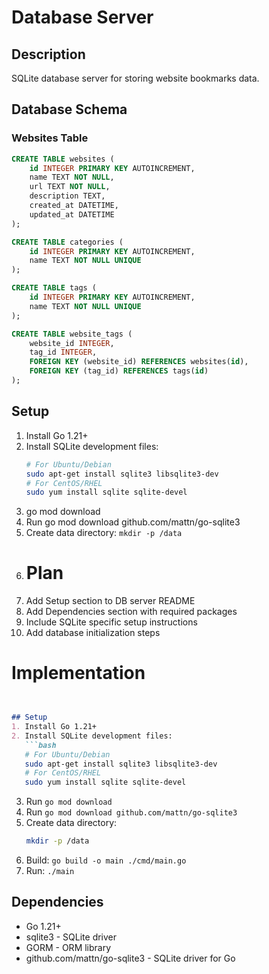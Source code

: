 # Database Server

## Description
SQLite database server for storing website bookmarks data.

## Database Schema

### Websites Table
```sql
CREATE TABLE websites (
    id INTEGER PRIMARY KEY AUTOINCREMENT,
    name TEXT NOT NULL,
    url TEXT NOT NULL,
    description TEXT,
    created_at DATETIME,
    updated_at DATETIME
);

CREATE TABLE categories (
    id INTEGER PRIMARY KEY AUTOINCREMENT,
    name TEXT NOT NULL UNIQUE
);

CREATE TABLE tags (
    id INTEGER PRIMARY KEY AUTOINCREMENT,
    name TEXT NOT NULL UNIQUE
);

CREATE TABLE website_tags (
    website_id INTEGER,
    tag_id INTEGER,
    FOREIGN KEY (website_id) REFERENCES websites(id),
    FOREIGN KEY (tag_id) REFERENCES tags(id)
);

```

## Setup
1. Install Go 1.21+
2. Install SQLite development files:
   ```bash
   # For Ubuntu/Debian
   sudo apt-get install sqlite3 libsqlite3-dev
   # For CentOS/RHEL
   sudo yum install sqlite sqlite-devel
   ```
3. go mod download
4. Run go mod download github.com/mattn/go-sqlite3
5. Create data directory: `mkdir -p /data`
6. # Plan
1. Add Setup section to DB server README
2. Add Dependencies section with required packages
3. Include SQLite specific setup instructions
4. Add database initialization steps

# Implementation

```markdown


## Setup
1. Install Go 1.21+
2. Install SQLite development files:
   ```bash
   # For Ubuntu/Debian
   sudo apt-get install sqlite3 libsqlite3-dev
   # For CentOS/RHEL
   sudo yum install sqlite sqlite-devel
   ```
3. Run `go mod download`
4. Run `go mod download github.com/mattn/go-sqlite3`
5. Create data directory:
   ```bash
   mkdir -p /data
   ```
6. Build: `go build -o main ./cmd/main.go`
7. Run: `./main`

## Dependencies
- Go 1.21+
- sqlite3 - SQLite driver
- GORM - ORM library
- github.com/mattn/go-sqlite3 - SQLite driver for Go
